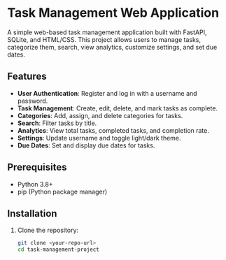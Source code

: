 # Task Management Web Application

A simple web-based task management application built with FastAPI, SQLite, and HTML/CSS. This project allows users to manage tasks, categorize them, search, view analytics, customize settings, and set due dates.

## Features
- **User Authentication**: Register and log in with a username and password.
- **Task Management**: Create, edit, delete, and mark tasks as complete.
- **Categories**: Add, assign, and delete categories for tasks.
- **Search**: Filter tasks by title.
- **Analytics**: View total tasks, completed tasks, and completion rate.
- **Settings**: Update username and toggle light/dark theme.
- **Due Dates**: Set and display due dates for tasks.

## Prerequisites
- Python 3.8+
- pip (Python package manager)

## Installation
1. Clone the repository:
   ```bash
   git clone <your-repo-url>
   cd task-management-project
